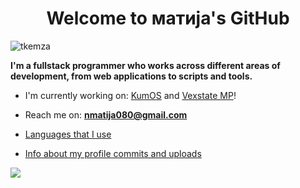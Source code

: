 <h1 align="center">Welcome to матија's GitHub</h1>

<p align="left"><img src="https://komarev.com/ghpvc/?username=tkemza&label=Profile%20views&color=0e75b6&style=flat" alt="tkemza" /></p>
<p>
    <b>I'm a fullstack programmer who works across different areas of development, from web applications to scripts and tools.
</b> 
<br>

- I'm currently working on: [KumOS](https://github.com/TodorW/ZephyrOS) and [Vexstate MP](https://github.com/vexstate)!
 
- Reach me on: **nmatija080@gmail.com**

- [Languages that I use](technologies.md)

- [Info about my profile commits and uploads](info.md)

![](https://github-readme-stats.vercel.app/api/top-langs/?username=n11kol11c&layout=compact&theme=dark&hide_border=true&cache_seconds=60)
